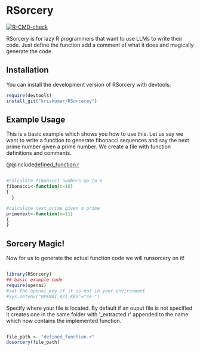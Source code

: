 
# RSorcery

<!-- badges: start -->
[![R-CMD-check](https://github.com/kriskumar/RSorcery/actions/workflows/R-CMD-check.yaml/badge.svg)](https://github.com/kriskumar/RSorcery/actions/workflows/R-CMD-check.yaml)
<!-- badges: end -->

RSorcery is for lazy R programmers that want to use LLMs to write
their code. Just define the function add a comment of what it does
and magically generate the code.

## Installation

You can install the development version of RSorcery with devtools:

``` r
require(devtools)
install_git("kriskumar/RSorcerey")
```

## Example Usage

This is a basic example which shows you how to use this.
Let us say we want to write a function to generate fibonacci sequences
and say the next prime number given a prime number.
We create a file with function definitions and comments.

@@include[defined_function.r](inst/ext-data/defined_function.r)


``` r

#calculate fibonacci numbers up to n 
fibonacci<-function(n=10)
{ 
  }

#calculate next prime given a prime
primenext<-function(m=11)
{ 
}

```

## Sorcery Magic!

Now for us to generate the actual function code we will
runsorcery on it!

``` r

library(RSorcery)
## basic example code
require(openai)
#set the openai_key if it is not in your environment
#Sys.setenv("OPENAI_API_KEY"="sk-")

```

Specify where your file is located. By default if an ouput file
is not specified it creates one in the same folder with 
'_extracted.r' appended to the name which now contains
the implemented function.

``` r

file_path <- "defined_function.r"
dosorcery(file_path)

```

